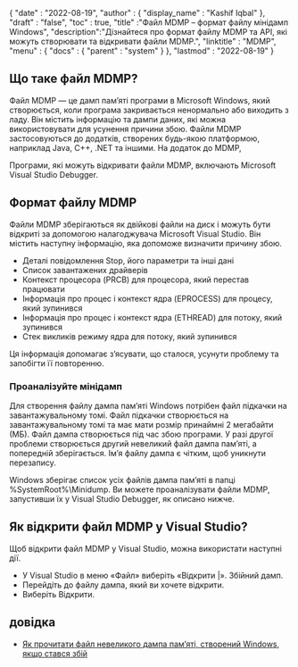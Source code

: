 {
  "date" : "2022-08-19",
  "author" : {
    "display_name" : "Kashif Iqbal"
},
  "draft" : "false",
  "toc" : true,
  "title" :"Файл MDMP – формат файлу мінідамп Windows",
  "description":"Дізнайтеся про формат файлу MDMP та API, які можуть створювати та відкривати файли MDMP.",
  "linktitle" : "MDMP",
  "menu" : {
    "docs" : {
      "parent" : "system"
}
},
  "lastmod" : "2022-08-19"
}

## Що таке файл MDMP?

Файл MDMP — це дамп пам’яті програми в Microsoft Windows, який створюється, коли програма закривається ненормально або виходить з ладу. Він містить інформацію та дампи даних, які можна використовувати для усунення причини збою. Файли MDMP застосовуються до додатків, створених будь-якою платформою, наприклад Java, C++, .NET та іншими. На додаток до MDMP,

Програми, які можуть відкривати файли MDMP, включають Microsoft Visual Studio Debugger.

## Формат файлу MDMP

Файли MDMP зберігаються як двійкові файли на диск і можуть бути відкриті за допомогою налагоджувача Microsoft Visual Studio. Він містить наступну інформацію, яка допоможе визначити причину збою.

* Деталі повідомлення Stop, його параметри та інші дані
* Список завантажених драйверів
* Контекст процесора (PRCB) для процесора, який перестав працювати
* Інформація про процес і контекст ядра (EPROCESS) для процесу, який зупинився
* Інформація про процес і контекст ядра (ETHREAD) для потоку, який зупинився
* Стек викликів режиму ядра для потоку, який зупинився

Ця інформація допомагає з’ясувати, що сталося, усунути проблему та запобігти її повторенню.

### Проаналізуйте мінідамп

Для створення файлу дампа пам’яті Windows потрібен файл підкачки на завантажувальному томі. Файл підкачки створюється на завантажувальному томі та має мати розмір принаймні 2 мегабайти (МБ). Файл дампа створюється під час збою програми. У разі другої проблеми створюється другий невеликий файл дампа пам’яті, а попередній зберігається. Ім’я файлу дампа є чітким, щоб уникнути перезапису.

Windows зберігає список усіх файлів дампа пам’яті в папці %SystemRoot%\Minidump. Ви можете проаналізувати файли MDMP, запустивши їх у Visual Studio Debugger, як описано нижче.

## Як відкрити файл MDMP у Visual Studio?

Щоб відкрити файл MDMP у Visual Studio, можна використати наступні дії.

* У Visual Studio в меню «Файл» виберіть «Відкрити |». Збійний дамп.
* Перейдіть до файлу дампа, який ви хочете відкрити.
* Виберіть Відкрити.

## довідка

* [Як прочитати файл невеликого дампа пам’яті, створений Windows, якщо стався збій](https://learn.microsoft.com/en-us/troubleshoot/windows-client/performance/read-small-memory-dump-file)

